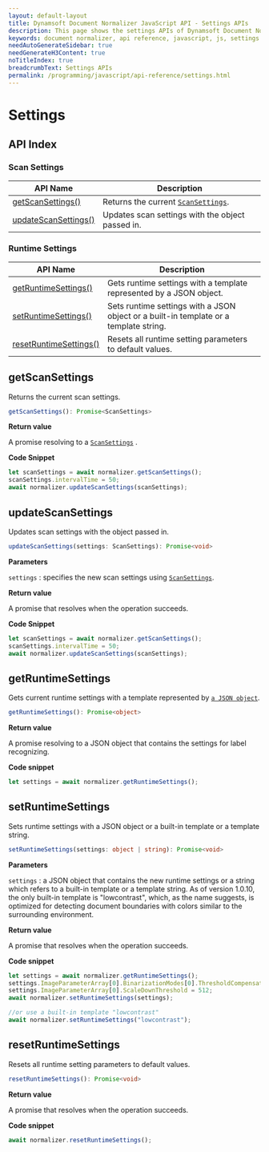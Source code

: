 ```yaml
---
layout: default-layout
title: Dynamsoft Document Normalizer JavaScript API - Settings APIs
description: This page shows the settings APIs of Dynamsoft Document Normalizer JavaScript SDK.
keywords: document normalizer, api reference, javascript, js, settings
needAutoGenerateSidebar: true
needGenerateH3Content: true
noTitleIndex: true
breadcrumbText: Settings APIs
permalink: /programming/javascript/api-reference/settings.html
---
```


# Settings

## API Index

### Scan Settings

| API Name | Description |
|---|---|
| [getScanSettings()](#getscansettings) | Returns the current [`ScanSettings`](./interfaces/scansettings.md). |
| [updateScanSettings()](#updatescansettings) | Updates scan settings with the object passed in. |

### Runtime Settings

| API Name | Description |
|---|---|
| [getRuntimeSettings()](#getruntimesettings) | Gets runtime settings with a template represented by a JSON object. |
| [setRuntimeSettings()](#setruntimesettings) | Sets runtime settings with a JSON object or a built-in template or a template string. |
| [resetRuntimeSettings()](#resetruntimesettings) | Resets all runtime setting parameters to default values. |

## getScanSettings

Returns the current scan settings.

```typescript
getScanSettings(): Promise<ScanSettings>
```

**Return value**

A promise resolving to a [`ScanSettings`](./interfaces/scansettings.md) .

**Code Snippet**

```js
let scanSettings = await normalizer.getScanSettings();
scanSettings.intervalTime = 50;
await normalizer.updateScanSettings(scanSettings);
```

## updateScanSettings

Updates scan settings with the object passed in.

```typescript
updateScanSettings(settings: ScanSettings): Promise<void>
```

**Parameters**

`settings` : specifies the new scan settings using [`ScanSettings`](./interfaces/scansettings.md).

**Return value**

A promise that resolves when the operation succeeds.

**Code Snippet**

```js
let scanSettings = await normalizer.getScanSettings();
scanSettings.intervalTime = 50;
await normalizer.updateScanSettings(scanSettings);
```

## getRuntimeSettings

Gets current runtime settings with a template represented by [`a JSON object`](../../../parameters/parameter-organization-structure.md#example).

```typescript
getRuntimeSettings(): Promise<object>
```

**Return value**

A promise resolving to a JSON object that contains the settings for label recognizing.

**Code snippet**

```js
let settings = await normalizer.getRuntimeSettings();
```

## setRuntimeSettings

Sets runtime settings with a JSON object or a built-in template or a template string.

```typescript
setRuntimeSettings(settings: object | string): Promise<void>
```

**Parameters**

`settings` : a JSON object that contains the new runtime settings or a string which refers to a built-in template or a template string. As of version 1.0.10, the only built-in template is "lowcontrast", which, as the name suggests, is optimized for detecting document boundaries with colors similar to the surrounding environment.

**Return value**

A promise that resolves when the operation succeeds.

**Code snippet**

```js
let settings = await normalizer.getRuntimeSettings();
settings.ImageParameterArray[0].BinarizationModes[0].ThresholdCompensation = 3;
settings.ImageParameterArray[0].ScaleDownThreshold = 512;
await normalizer.setRuntimeSettings(settings);

//or use a built-in template "lowcontrast"
await normalizer.setRuntimeSettings("lowcontrast");
```

## resetRuntimeSettings

Resets all runtime setting parameters to default values.

```typescript
resetRuntimeSettings(): Promise<void>
```

**Return value**

A promise that resolves when the operation succeeds.

**Code snippet**

```js
await normalizer.resetRuntimeSettings();
```
